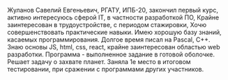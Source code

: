 Жуланов Савелий Евгеньевич, РГАТУ, ИПБ-20, закончил первый курс, активно интересуюсь сферой IT, в частности разработкой ПО, Крайне заинтересован в трудоустройстве, с периодом стажировки, Хочю совершенствовать практические навыки. Имею хорошую базу знаний, касаемых программирования. Долгое время писал на Pascal, С++. Знаю основы JS, html, css, react, крайне заинтересован областью web разработки. 
Программа - выполненное задание в готовой оболочке. Решает задачу о захвате планет. Заняла 1е место в итоговом тестировании, при сражении с программами других участников.
